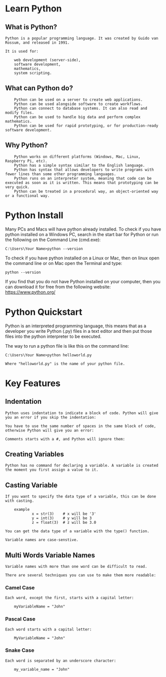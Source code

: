 
# Learn Python
##  What is Python?
    
    Python is a popular programming language. It was created by Guido van Rossum, and released in 1991.

    It is used for:

        web development (server-side),
        software development,
        mathematics,
        system scripting.
##  What can Python do?
        Python can be used on a server to create web applications.
        Python can be used alongside software to create workflows.
        Python can connect to database systems. It can also read and modify files.
        Python can be used to handle big data and perform complex mathematics.
        Python can be used for rapid prototyping, or for production-ready software development.
##  Why Python?
        Python works on different platforms (Windows, Mac, Linux, Raspberry Pi, etc).
        Python has a simple syntax similar to the English language.
        Python has syntax that allows developers to write programs with fewer lines than some other programming languages.
        Python runs on an interpreter system, meaning that code can be executed as soon as it is written. This means that prototyping can be very quick.
        Python can be treated in a procedural way, an object-oriented way or a functional way.

#   Python Install
    
Many PCs and Macs will have python already installed. To check if you have python installed on a Windows PC, search in the start bar for Python or run the following on the Command Line (cmd.exe):
    
    C:\Users\Your Name>python --version

To check if you have python installed on a Linux or Mac, then on linux open the command line or on Mac open the Terminal and type:

    python --version

If you find that you do not have Python installed on your computer, then you can download it for free from the following website: https://www.python.org/

# Python Quickstart

Python is an interpreted programming language, this means that as a developer you write Python (.py) files in a text editor and then put those files into the python interpreter to be executed.

The way to run a python file is like this on the command line:

    C:\Users\Your Name>python helloworld.py

    Where "helloworld.py" is the name of your python file.

# Key Features

## Indentation

    Python uses indentation to indicate a block of code. Python will give you an error if you skip the indentation:

    You have to use the same number of spaces in the same block of code, otherwise Python will give you an error:

    Comments starts with a #, and Python will ignore them:

## Creating Variables

    Python has no command for declaring a variable. A variable is created the moment you first assign a value to it.

## Casting Variable

    If you want to specify the data type of a variable, this can be done with casting.

        example  
                x = str(3)    # x will be '3'
                y = int(3)    # y will be 3
                z = float(3)  # z will be 3.0
    
    You can get the data type of a variable with the type() function.

    Variable names are case-senstive.

## Multi Words Variable Names

    Variable names with more than one word can be difficult to read.

    There are several techniques you can use to make them more readable:

### Camel Case

    Each word, except the first, starts with a capital letter:

        myVariableName = "John"
### Pascal Case

    Each word starts with a capital letter:

        MyVariableName = "John"
### Snake Case

    Each word is separated by an underscore character:

        my_variable_name = "John"
